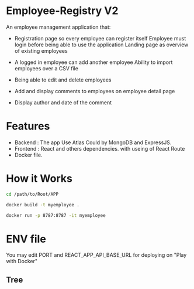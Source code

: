 # Employee-Registry V2

An employee management application that:

* Registration page so every employee can register itself
Employee must login before being able to use the application
Landing page as overview of existing employees

* A logged in employee can add another employee
Ability to import employees over a CSV file


* Being able to edit and delete employees

* Add and display comments to employees on employee detail page
* Display author and date of the comment

# Features 

* Backend : The app Use Atlas Could by MongoDB and ExpressJS. 
* Frontend : React and others dependencies. with useing of React Route
* Docker file.

# How it Works

```bash
cd /path/to/Root/APP

docker build -t myemployee .

``` 

```bash
docker run -p 8787:8787 -it myemployee
``` 

# ENV file

You may edit PORT and REACT_APP_API_BASE_URL for deploying on "Play with Docker"

## Tree

```bash

```


